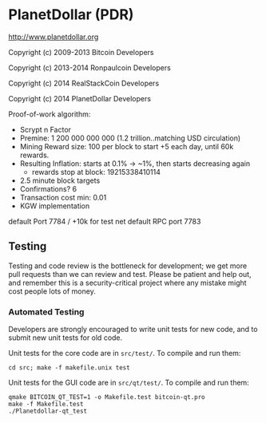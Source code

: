 PlanetDollar (PDR)
================================

http://www.planetdollar.org

Copyright (c) 2009-2013 Bitcoin Developers

Copyright (c) 2013-2014 Ronpaulcoin Developers 

Copyright (c) 2014 RealStackCoin Developers

Copyright (c) 2014 PlanetDollar Developers

Proof-of-work algorithm:
 - Scrypt n Factor
 - Premine: 1 200 000 000 000 (1.2 trillion..matching USD circulation)
 - Mining Reward size: 100 per block to start +5 each day, until 60k rewards.
 - Resulting Inflation: starts at 0.1% -> ~1%, then starts decreasing again
    - rewards stop at block: 19215338410114
 - 2.5 minute block targets 
 - Confirmations? 6
 - Transaction cost min: 0.01  
 - KGW implementation

default Port 7784  / +10k for test net
default RPC port 7783 

Testing
-------

Testing and code review is the bottleneck for development; we get more pull
requests than we can review and test. Please be patient and help out, and
remember this is a security-critical project where any mistake might cost people
lots of money.

### Automated Testing

Developers are strongly encouraged to write unit tests for new code, and to
submit new unit tests for old code.

Unit tests for the core code are in `src/test/`. To compile and run them:

    cd src; make -f makefile.unix test

Unit tests for the GUI code are in `src/qt/test/`. To compile and run them:

    qmake BITCOIN_QT_TEST=1 -o Makefile.test bitcoin-qt.pro
    make -f Makefile.test
    ./Planetdollar-qt_test

